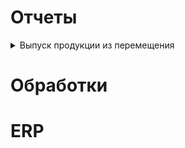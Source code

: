 
# Отчеты
<details>
		<summary>Выпуск продукции из перемещения</summary>

### Описание

Отчет для отображения прихода, цены и итогов (приход * цену) со склада УГП на склады: Орел (св. ост) и Орел (транзитный).

#### Ответсвенный

Власов А.Э.

#### Расширение

Внешний отчет. НСИ и администрирование -> Печатные формы, отчеты и обработки -> Отчеты -> Производство -> Внутрицеховое управление -> ВыпускПродукцииИзПеремещения

#### Доступ

##### Пользователи


</details>

# Обработки
# ERP

